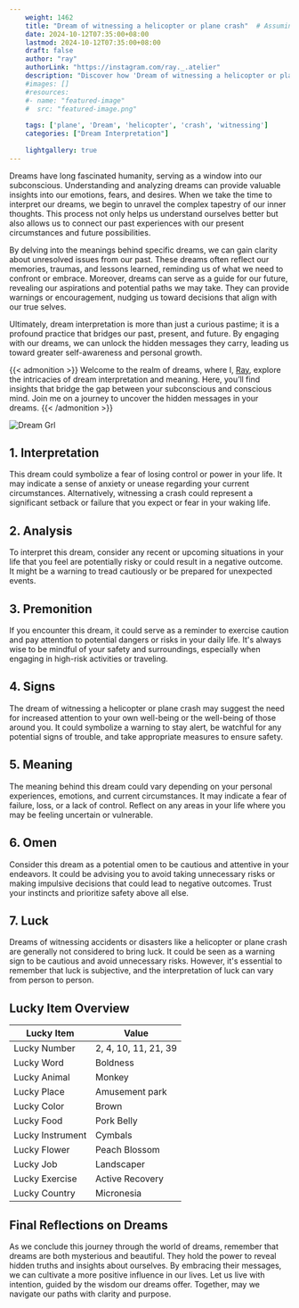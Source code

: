 ```yaml
---
    weight: 1462
    title: "Dream of witnessing a helicopter or plane crash"  # Assuming 'title' column exists
    date: 2024-10-12T07:35:00+08:00
    lastmod: 2024-10-12T07:35:00+08:00
    draft: false
    author: "ray"
    authorLink: "https://instagram.com/ray._.atelier"
    description: "Discover how 'Dream of witnessing a helicopter or plane crash' can interpret your future and uncover its significant meanings in your life."
    #images: []
    #resources:
    #- name: "featured-image"
    #  src: "featured-image.png"
    
    tags: ['plane', 'Dream', 'helicopter', 'crash', 'witnessing']
    categories: ["Dream Interpretation"]
    
    lightgallery: true
---
```

    
Dreams have long fascinated humanity, serving as a window into our subconscious. Understanding and analyzing dreams can provide valuable insights into our emotions, fears, and desires. When we take the time to interpret our dreams, we begin to unravel the complex tapestry of our inner thoughts. This process not only helps us understand ourselves better but also allows us to connect our past experiences with our present circumstances and future possibilities.

By delving into the meanings behind specific dreams, we can gain clarity about unresolved issues from our past. These dreams often reflect our memories, traumas, and lessons learned, reminding us of what we need to confront or embrace. Moreover, dreams can serve as a guide for our future, revealing our aspirations and potential paths we may take. They can provide warnings or encouragement, nudging us toward decisions that align with our true selves.

Ultimately, dream interpretation is more than just a curious pastime; it is a profound practice that bridges our past, present, and future. By engaging with our dreams, we can unlock the hidden messages they carry, leading us toward greater self-awareness and personal growth.

{{< admonition >}}
Welcome to the realm of dreams, where I, [Ray](https://instagram.com/ray._.atelier), explore the intricacies of dream interpretation and meaning. Here, you’ll find insights that bridge the gap between your subconscious and conscious mind. Join me on a journey to uncover the hidden messages in your dreams.
{{< /admonition >}}

![Dream Grl](https://cdn.pixabay.com/photo/2017/11/02/03/35/gothic-2910057_1280.jpg "Dream Grl")

## 1. Interpretation
 This dream could symbolize a fear of losing control or power in your life. It may indicate a sense of anxiety or unease regarding your current circumstances. Alternatively, witnessing a crash could represent a significant setback or failure that you expect or fear in your waking life.

## 2. Analysis
 To interpret this dream, consider any recent or upcoming situations in your life that you feel are potentially risky or could result in a negative outcome. It might be a warning to tread cautiously or be prepared for unexpected events.

## 3. Premonition
 If you encounter this dream, it could serve as a reminder to exercise caution and pay attention to potential dangers or risks in your daily life. It's always wise to be mindful of your safety and surroundings, especially when engaging in high-risk activities or traveling.

## 4. Signs
 The dream of witnessing a helicopter or plane crash may suggest the need for increased attention to your own well-being or the well-being of those around you. It could symbolize a warning to stay alert, be watchful for any potential signs of trouble, and take appropriate measures to ensure safety.

## 5. Meaning
 The meaning behind this dream could vary depending on your personal experiences, emotions, and current circumstances. It may indicate a fear of failure, loss, or a lack of control. Reflect on any areas in your life where you may be feeling uncertain or vulnerable.

## 6. Omen
 Consider this dream as a potential omen to be cautious and attentive in your endeavors. It could be advising you to avoid taking unnecessary risks or making impulsive decisions that could lead to negative outcomes. Trust your instincts and prioritize safety above all else.

## 7. Luck
 Dreams of witnessing accidents or disasters like a helicopter or plane crash are generally not considered to bring luck. It could be seen as a warning sign to be cautious and avoid unnecessary risks. However, it's essential to remember that luck is subjective, and the interpretation of luck can vary from person to person.

## Lucky Item Overview
| Lucky Item          | Value              |
|---------------|--------------------|
| Lucky Number        | 2, 4, 10, 11, 21, 39  |
| Lucky Word          | Boldness |
| Lucky Animal        | Monkey |
| Lucky Place         | Amusement park     |
| Lucky Color         | Brown     |
| Lucky Food          | Pork Belly      |
| Lucky Instrument    | Cymbals |
| Lucky Flower        | Peach Blossom    |
| Lucky Job           | Landscaper       |
| Lucky Exercise      | Active Recovery  |
| Lucky Country       | Micronesia    |


##  Final Reflections on Dreams

As we conclude this journey through the world of dreams, remember that dreams are both mysterious and beautiful. They hold the power to reveal hidden truths and insights about ourselves. By embracing their messages, we can cultivate a more positive influence in our lives. Let us live with intention, guided by the wisdom our dreams offer. Together, may we navigate our paths with clarity and purpose.
